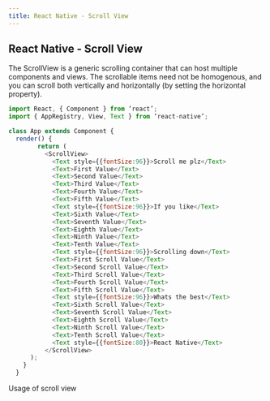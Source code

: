 ```yaml
---
title: React Native - Scroll View
---
```

## React Native - Scroll View

The ScrollView is a generic scrolling container that can host multiple components and views.
The scrollable items need not be homogenous, and you can scroll both vertically and horizontally
(by setting the horizontal property).

```js
import React, { Component } from ‘react’;
import { AppRegistry, View, Text } from ‘react-native’;

class App extends Component {
  render() {
        return (
          <ScrollView>
            <Text style={{fontSize:96}}>Scroll me plz</Text>
            <Text>First Value</Text>
            <Text>Second Value</Text>
            <Text>Third Value</Text>
            <Text>Fourth Value</Text>
            <Text>Fifth Value</Text>
            <Text style={{fontSize:96}}>If you like</Text>
            <Text>Sixth Value</Text>
            <Text>Seventh Value</Text>
            <Text>Eighth Value</Text>
            <Text>Ninth Value</Text>
            <Text>Tenth Value</Text>
            <Text style={{fontSize:96}}>Scrolling down</Text>
            <Text>First Scroll Value</Text>
            <Text>Second Scroll Value</Text>
            <Text>Third Scroll Value</Text>
            <Text>Fourth Scroll Value</Text>
            <Text>Fifth Scroll Value</Text>
            <Text style={{fontSize:96}}>Whats the best</Text>
            <Text>Sixth Scroll Value</Text>
            <Text>Seventh Scroll Value</Text>
            <Text>Eighth Scroll Value</Text>
            <Text>Ninth Scroll Value</Text>
            <Text>Tenth Scroll Value</Text>
            <Text style={{fontSize:80}}>React Native</Text>
          </ScrollView>
      );
    }
  }

```
Usage of scroll view
